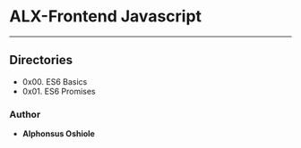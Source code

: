 # ALX-Frontend Javascript

---
## Directories

 * 0x00. ES6 Basics
 * 0x01. ES6 Promises







### Author
* **Alphonsus Oshiole**


